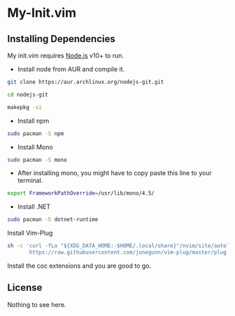 # My-Init.vim
## Installing Dependencies

My init.vim requires [Node.js](https://nodejs.org/) v10+ to run.

 - Install node from AUR and compile it.

```sh
git clone https://aur.archlinux.org/nodejs-git.git
```
```sh
cd nodejs-git
```
```sh
makepkg -si
```
- Install npm
```sh
sudo pacman -S npm
```
- Install Mono
```sh
sudo pacman -S mono
```
- After installing mono, you might have to copy paste this line to your terminal.
```sh
export FrameworkPathOverride=/usr/lib/mono/4.5/
```
- Install .NET
```sh
sudo pacman -S dotnet-runtime
```

Install Vim-Plug

```sh
sh -c 'curl -fLo "${XDG_DATA_HOME:-$HOME/.local/share}"/nvim/site/autoload/plug.vim --create-dirs \
       https://raw.githubusercontent.com/junegunn/vim-plug/master/plug.vim'
```

Install the coc extensions and you are good to go.


## License

Nothing to see here.

